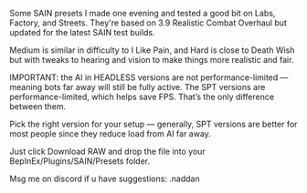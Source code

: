 Some SAIN presets I made one evening and tested a good bit on Labs, Factory, and Streets. They're based on 3.9 Realistic Combat Overhaul but updated for the latest SAIN test builds.

Medium is similar in difficulty to I Like Pain, and Hard is close to Death Wish but with tweaks to hearing and vision to make things more realistic and fair.

IMPORTANT: the AI in HEADLESS versions are not performance-limited — meaning bots far away will still be fully active. The SPT versions are performance-limited, which helps save FPS. That’s the only difference between them.

Pick the right version for your setup — generally, SPT versions are better for most people since they reduce load from AI far away.

Just click Download RAW and drop the file into your BepInEx/Plugins/SAIN/Presets folder.

Msg me on discord if u have suggestions: .naddan
